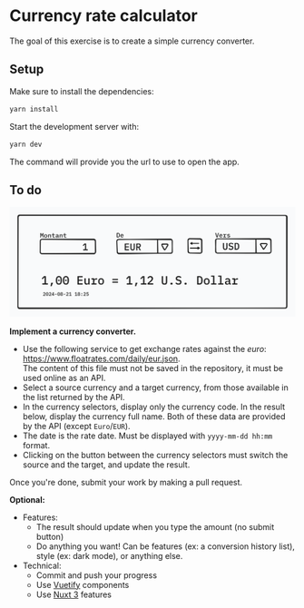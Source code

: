# Currency rate calculator

The goal of this exercise is to create a simple currency converter.

## Setup

Make sure to install the dependencies:

```bash
yarn install
```

Start the development server with:

```bash
yarn dev
```

The command will provide you the url to use to open the app.

## To do

![Sketch](./docs/sketch.png)

**Implement a currency converter.**

- Use the following service to get exchange rates against the _euro_: https://www.floatrates.com/daily/eur.json.  
  The content of this file must not be saved in the repository, it must be used online as an API.
- Select a source currency and a target currency, from those available in the list returned by the API.
- In the currency selectors, display only the currency code. In the result below, display the currency full name. Both of these data are provided by the API (except `Euro`/`EUR`).
- The date is the rate date. Must be displayed with `yyyy-mm-dd hh:mm` format.
- Clicking on the button between the currency selectors must switch the source and the target, and update the result.

Once you're done, submit your work by making a pull request.

**Optional:**

- Features:
  - The result should update when you type the amount (no submit button)
  - Do anything you want! Can be features (ex: a conversion history list), style (ex: dark mode), or anything else.
- Technical:
  - Commit and push your progress
  - Use [Vuetify](https://vuetifyjs.com/) components
  - Use [Nuxt 3](https://nuxt.com/docs/getting-started/introduction) features

